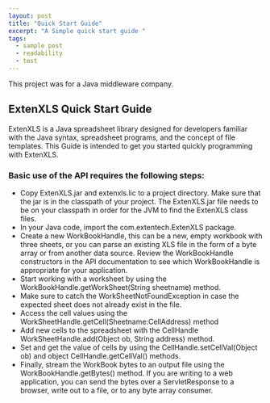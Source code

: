 ```yaml
---
layout: post
title: "Quick Start Guide"
excerpt: "A Simple quick start guide "
tags:
  - sample post
  - readability
  - test
---
```


This project was for a Java middleware company.


## ExtenXLS Quick Start Guide

ExtenXLS is a Java spreadsheet library designed for developers familiar with the Java syntax, spreadsheet programs, and the concept of file templates. This Guide is intended to get you started quickly programming with ExtenXLS.

### Basic use of the API requires the following steps:

* Copy ExtenXLS.jar and extenxls.lic to a project directory. Make sure that the jar is in the classpath of your project. The ExtenXLS.jar file  needs to be on your classpath in order for the JVM to find the ExtenXLS class files.
* In your Java code, import the com.extentech.ExtenXLS package.
* Create a new WorkBookHandle, this can be a new, empty workbook with three sheets, or you can parse an existing XLS file in the form of a byte array or from another data source. Review the WorkBookHandle constructors in the API documentation to see which WorkBookHandle is appropriate for your application.
* Start working with a worksheet by using the WorkBookHandle.getWorkSheet(String sheetname) method.
* Make sure to catch the WorkSheetNotFoundException in case the expected sheet does not already exist in the file.
* Access the cell values using the WorkSheetHandle.getCell(Sheetname:CellAddress) method
* Add new cells to the spreadsheet with the CellHandle WorkSheetHandle.add(Object ob, String address) method.
* Set and get the value of cells by using the CellHandle.setCellVal(Object ob) and object CellHandle.getCellVal() methods.
* Finally, stream the WorkBook bytes to an output file using the WorkBookHandle.getBytes() method. If you are writing to a web application, you can send the bytes over a ServletResponse to a browser, write out to a file, or to any byte array consumer.
